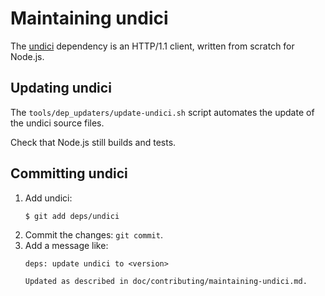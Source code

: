 # Maintaining undici

The [undici](https://github.com/nodejs/undici) dependency is
an HTTP/1.1 client, written from scratch for Node.js.

## Updating undici

The `tools/dep_updaters/update-undici.sh` script automates the update of the
undici source files.

Check that Node.js still builds and tests.

## Committing undici

1. Add undici:
   ```console
   $ git add deps/undici
   ```
2. Commit the changes: `git commit`.
3. Add a message like:
   ```text
   deps: update undici to <version>

   Updated as described in doc/contributing/maintaining-undici.md.
   ```
